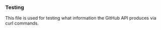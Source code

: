 ### Testing

This file is used for testing what information the GitHub API produces via curl commands.
